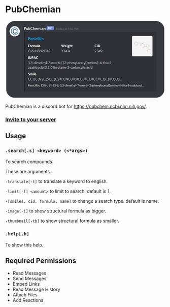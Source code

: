 # PubChemian

![eyecatch](./images/return.png)

PubChemian is a discord bot for https://pubchem.ncbi.nlm.nih.gov/.

### **[Invite to your server](https://discord.com/api/oauth2/authorize?client_id=815901654460137472&permissions=117824&scope=bot)**

## Usage

### `.search[.s] <keyword> (<*args>)`

To search compounds.

These are arguments.

`-translate[-t]` to translate a keyword to english.

`-limit[-l] <amount>` to limit to search. default is 1.

`-[smiles, cid, formula, name]` to change a search type. default is name.

`-image[-i]` to show structural formula as bigger.

`-thumbnail[-tb]` to show structural formula as smaller.

### `.help[.h]`

To show this help.

## Required Permissions

- Read Messages
- Send Messages
- Embed Links
- Read Message History
- Attach Files
- Add Reactions
